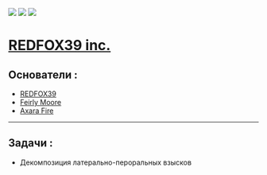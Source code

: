 ![](http://github-profile-summary-cards.vercel.app/api/cards/profile-details?username=FeirlyMoore&theme=github_dark)
![](http://github-profile-summary-cards.vercel.app/api/cards/repos-per-language?username=FeirlyMoore&theme=github_dark)
![](http://github-profile-summary-cards.vercel.app/api/cards/productive-time?username=FeirlyMoore&theme=github_dark&utcOffset=8)
# [REDFOX39 inc.](https://github.com/REDFOX39-inc)
## Основатели :  
- [REDFOX39](https://github.com/REDFOX39-inc)
- [Feirly Moore](https://github.com/FeirlyMoore)
- [Axara Fire](https://twitter.com/AxaraFire)  
---
## Задачи :
- Декомпозиция латерально-пероральных взысков
